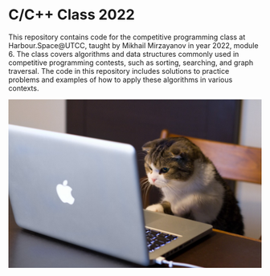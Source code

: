 # C/C++ Class 2022

This repository contains code for the competitive programming class at Harbour.Space@UTCC, taught by Mikhail Mirzayanov in year 2022, module 6. The class covers algorithms and data structures commonly used in competitive programming contests, such as sorting, searching, and graph traversal. The code in this repository includes solutions to practice problems and examples of how to apply these algorithms in various contexts.

![This is a cat image](/cat-code.jpeg)
